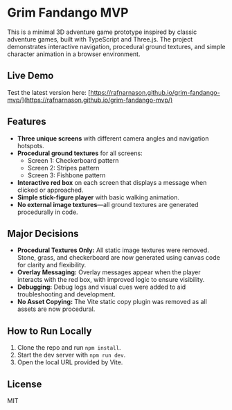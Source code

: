 # Grim Fandango MVP

This is a minimal 3D adventure game prototype inspired by classic adventure games, built with TypeScript and Three.js. The project demonstrates interactive navigation, procedural ground textures, and simple character animation in a browser environment.

## Live Demo

Test the latest version here: [https://rafnarnason.github.io/grim-fandango-mvp/](https://rafnarnason.github.io/grim-fandango-mvp/)

## Features
- **Three unique screens** with different camera angles and navigation hotspots.
- **Procedural ground textures** for all screens:
  - Screen 1: Checkerboard pattern
  - Screen 2: Stripes pattern
  - Screen 3: Fishbone pattern
- **Interactive red box** on each screen that displays a message when clicked or approached.
- **Simple stick-figure player** with basic walking animation.
- **No external image textures**—all ground textures are generated procedurally in code.

## Major Decisions
- **Procedural Textures Only:** All static image textures were removed. Stone, grass, and checkerboard are now generated using canvas code for clarity and flexibility.
- **Overlay Messaging:** Overlay messages appear when the player interacts with the red box, with improved logic to ensure visibility.
- **Debugging:** Debug logs and visual cues were added to aid troubleshooting and development.
- **No Asset Copying:** The Vite static copy plugin was removed as all assets are now procedural.

## How to Run Locally
1. Clone the repo and run `npm install`.
2. Start the dev server with `npm run dev`.
3. Open the local URL provided by Vite.

## License
MIT 